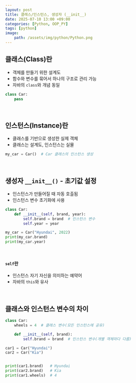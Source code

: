 ```yaml
---
layout: post
title: 클래스/인스턴스, 생성자 (__init__)
date: 2025-07-10 13:00 +09:00
categories: [Python, OOP_PY]
tags: [python]
image:
    path: /assets/img/python/Python.png
---
```


## 클래스(Class)란

- 객체를 만들기 위한 설계도
- 함수와 변수를 묶어서 하나의 구조로 관리 가능
- 자바의 `class`와 개념 동일

```python
class Car:
    pass
```

<br>

## 인스턴스(Instance)란

- 클래스를 기반으로 생성한 실제 객체
- 클래스는 설계도, 인스턴스는 실물

```python
my_car = Car()  # Car 클래스의 인스턴스 생성
```

<br>

## 생성자 `__init__()` - 초기값 설정

- 인스턴스가 만들어질 때 자동 호출됨
- 인스턴스 변수 초기화에 사용

```python
class Car:
    def __init__(self, brand, year):
        self.brand = brand  # 인스턴스 변수
        self.year = year

my_car = Car("Hyundai", 2022)
print(my_car.brand)
print(my_car.year)
```

<br>

#### `self`란

- 인스턴스 자기 자신을 의미하는 예약어
- 자바의 `this`와 유사

<br>

## 클래스와 인스턴스 변수의 차이

```python
class Car:
    wheels = 4  # 클래스 변수(모든 인스턴스에 공유)

    def __init__(self, brand):
        self.brand = brand  # 인스턴스 변수(개별 객체마다 다름)

car1 = Car("Hyundai")
car2 = Car("Kia")


print(car1.brand)   # Hyundai
print(car2.brand)   # Kia
print(car1.wheels)  # 4
```

